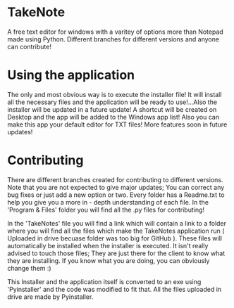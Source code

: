 # TakeNote
A free text editor for windows with a varitey of options more than Notepad made using Python. Different branches for different versions and anyone can contribute!

# Using the application

The only and most obvious way is to execute the installer file! It will install all the necessary files and the application will be ready to use!...Also the installer will be updated in a future update! A shortcut will be created on Desktop and the app will be added to the Windows app list! Also you can make this app your default editor for TXT files! More features soon in future updates!

# Contributing

There are different branches created for contributing to different versions. Note that you are not expected to give major updates; You can correct any bug fixes or just add a new option or two. Every folder has a Readme.txt to help you give you a more in - depth understanding of each file. In the 'Program & Files' folder you will find all the .py files for contributing!

In the 'TakeNotes' file you will find a link which will contain a link to a folder where you will find all the files which make the TakeNotes application run ( Uploaded in drive becuase folder was too big for GitHub ). These files will automatically be installed when the installer is executed. It isn't really advised to touch those files; They are just there for the client to know what they are installing. If you know what you are doing, you can obviously change them :)

This Installer and the application itself is converted to an exe using 'Pyinstaller' and the code was modified to fit that. All the files uploaded in drive are made by Pyinstaller.
